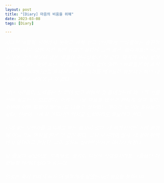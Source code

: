 ```yaml
---
layout: post
title: "[Diary] 마음의 비움을 위해"
date: 2023-03-08
tags: [Diary]

---
```

<p style='text-align: justify;'>
    <span style="color:white; font-size:120%">
        <i>
		사소한 일들에 넘어가지 못하고 상처 받고 민감하게 받아들이는 습관이 생겼다. 너무 오랜 시간 동안 참고만 살아서 그런 걸까. 돌이켜보면 이전 조직에 가면 서부터 많은 일들이 어긋났었던 것 같다. 마음에 여유 없이 허덕이며 일만 하며 보낸 시간들의 대가다. 같이 일하던 동료들은 이 조직을 저주하며 떠나갔고 혼자서 구멍 난 자리를 메꾸느라 동분서주 하던 내 자신에 결국 구멍이 난 것 같다.
	    <br>
	    <br>
    	지난 시간들의 노력들은 참 의미 없고 허망한 것 들이었는데 왜 그리 기를 쓰며 살았는지 모르겠다. 이제는 그냥 마음을 비우고 편하게 살고 싶다. 주변에 어떤 일들이 일어나도 나하고 상관없는 것이라 믿으며 살아보고 싶다. 천성이 그게 잘 안되지만 억지로 노력이라도 해보려고 한다.
	    <br>
	    <br>
    	나에게는 무언가를 고치려고 하는 습성이 있다. 내 비정상적인 가정 환경에 어느 정도 영향을 받은 것 같긴 하다. 그냥 무시하며 살자. 내 삶이 완벽하지 않더라고 괜찮다. 그리 살아도 실패한 인생은 아니지 않겠나.
	    <br>
	    <br>
	    남 들보다 못났어도, 부족해도, 성격이 이상한 사람일지라도 그들보단 더 행복할 자격이 있다고 믿는다.
	    <br>
	    <br>
	    인생은 죽기 전까지 누가 더 행복하게 살았는지만 중요할 뿐이니까.
        </i>
    </span>
</p>